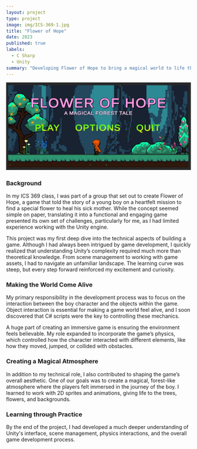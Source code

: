 ```yaml
---
layout: project
type: project
image: img/ICS-369-1.jpg
title: "Flower of Hope"
date: 2023
published: true
labels:
  - C Sharp
  - Unity
summary: "Developing Flower of Hope to bring a magical world to life through Unity, mastering object interaction, physics, and immersive 2D game aesthetics."
---
```


<img alt="Image" src="../img/ICS-369-1.jpg">

### Background

In my ICS 369 class, I was part of a group that set out to create Flower of Hope, a game that told the story of a young boy on a heartfelt mission to find a special flower to heal his sick mother. While the concept seemed simple on paper, translating it into a functional and engaging game presented its own set of challenges, particularly for me, as I had limited experience working with the Unity engine.

This project was my first deep dive into the technical aspects of building a game. Although I had always been intrigued by game development, I quickly realized that understanding Unity’s complexity required much more than theoretical knowledge. From scene management to working with game assets, I had to navigate an unfamiliar landscape. The learning curve was steep, but every step forward reinforced my excitement and curiosity.

### Making the World Come Alive

My primary responsibility in the development process was to focus on the interaction between the boy character and the objects within the game. Object interaction is essential for making a game world feel alive, and I soon discovered that C# scripts were the key to controlling these mechanics.

A huge part of creating an immersive game is ensuring the environment feels believable. My role expanded to incorporate the game’s physics, which controlled how the character interacted with different elements, like how they moved, jumped, or collided with obstacles.

### Creating a Magical Atmosphere

In addition to my technical role, I also contributed to shaping the game’s overall aesthetic. One of our goals was to create a magical, forest-like atmosphere where the players felt immersed in the journey of the boy. I learned to work with 2D sprites and animations, giving life to the trees, flowers, and backgrounds.

### Learning through Practice

By the end of the project, I had developed a much deeper understanding of Unity's interface, scene management, physics interactions, and the overall game development process.